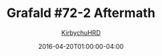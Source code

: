---
title: "Grafald #72-2 Aftermath"
type: "image"
date: 2016-04-20T01:00:00-04:00
draft: false
categories:
- comics
- collaborations
tags:
- grafald
image_path: "/projects/grafald/comics/img/2016/72-2.png"
alt_text: ""
is_subpage: true
author: "[KirbychuHRD](https://cohost.org/KirbychuHRD)"
---